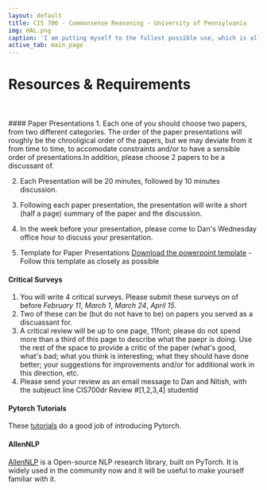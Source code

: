 ```yaml
---
layout: default
title: CIS 700 - Commonsense Reasoning - University of Pennsylvania
img: HAL.png
caption: 'I am putting myself to the fullest possible use, which is all I think that any conscious entity can ever hope to do'
active_tab: main_page
---
```


# Resources & Requirements
<br>
<br>
#### Paper Presentations
1. Each one of you should choose two papers, from two different categories. The order of the paper presentations will roughly be the chrooligical order of the papers, but we may deviate from it from time to time, to accomodate constraints and/or to have a sensible order of presentations.In addition, please choose 2 papers to be a discussant of. 

2. Each Presentation will be 20 minutes, followed by 10 minutes discussion.

3. Following each paper presentation, the presentation will write a short (half a page) summary of the paper and the discussion.

4. In the week before your presentation, please come to Dan\'s Wednesday office hour to discuss your presentation.

5. Template for Paper Presentations
[Download the powerpoint template](assets/ppt/paper_presentation_template.pptx) -
Follow this template as closely as possible

#### Critical Surveys
1. You will write 4 critical surveys. Please submit these surveys on of before *February 11*, *March 1*, *March 24*, *April 15*. 
2. Two of these can be (but do not have to be) on papers you served as a discuassant for. 
3. A critical review will be up to one page, 11font; please do not spend more than a third of this page to describe what the paepr is doing. Use the rest of the space to provide a critic of the paper (what\'s good, what\'s bad; what you think is interesting; what they should have done better; your suggestions for improvements and/or for additional work in this direction, etc. 
4. Please send your review as an email message to Dan and Nitish, with the subjeuct line CIS700dr Review #[1,2,3,4] studentid


#### Pytorch Tutorials
These [tutorials](https://pytorch.org/tutorials/) do a good job of introducing Pytorch.

#### AllenNLP
[AllenNLP](https://allennlp.org/) is a Open-source NLP research library, built on PyTorch.
It is widely used in the community now and it will be useful to make yourself familiar with it.


<!--  -->
